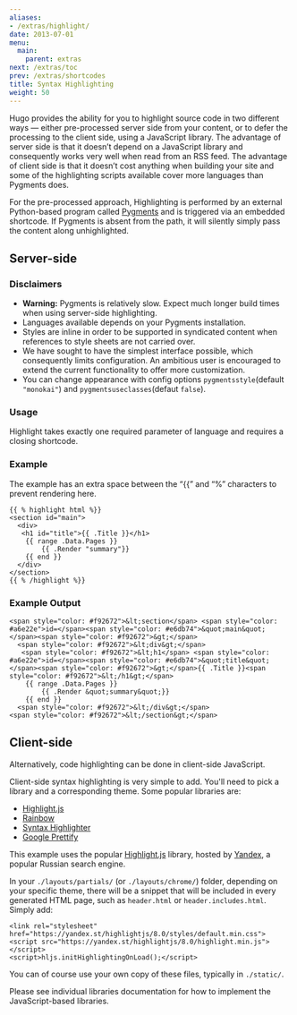 ```yaml
---
aliases:
- /extras/highlight/
date: 2013-07-01
menu:
  main:
    parent: extras
next: /extras/toc
prev: /extras/shortcodes
title: Syntax Highlighting
weight: 50
---
```


Hugo provides the ability for you to highlight source code in two different
ways &mdash; either pre-processed server side from your content, or to defer
the processing to the client side, using a JavaScript library. The advantage of
server side is that it doesn’t depend on a JavaScript library and consequently
works very well when read from an RSS feed. The advantage of client side is that
it doesn’t cost anything when building your site and some of the highlighting 
scripts available cover more languages than Pygments does.

For the pre-processed approach, Highlighting is performed by an external
Python-based program called [Pygments](http://pygments.org) and is triggered
via an embedded shortcode. If Pygments is absent from the path, it will
silently simply pass the content along unhighlighted.

## Server-side

### Disclaimers

 * **Warning:** Pygments is relatively slow. Expect much longer build times when using server-side highlighting.
 * Languages available depends on your Pygments installation.
 * Styles are inline in order to be supported in syndicated content when references
to style sheets are not carried over.
 * We have sought to have the simplest interface possible, which consequently
limits configuration. An ambitious user is encouraged to extend the current
functionality to offer more customization.
* You can change appearance with config options `pygmentsstyle`(default
`"monokai"`) and `pygmentsuseclasses`(defaut `false`).

### Usage
Highlight takes exactly one required parameter of language and requires a
closing shortcode.

### Example
The example has an extra space between the “{{” and “%” characters to prevent rendering here.

    {{ % highlight html %}}
    <section id="main">
      <div>
       <h1 id="title">{{ .Title }}</h1>
        {{ range .Data.Pages }}
            {{ .Render "summary"}}
        {{ end }}
      </div>
    </section>
    {{ % /highlight %}}


### Example Output

    <span style="color: #f92672">&lt;section</span> <span style="color: #a6e22e">id=</span><span style="color: #e6db74">&quot;main&quot;</span><span style="color: #f92672">&gt;</span>
      <span style="color: #f92672">&lt;div&gt;</span>
       <span style="color: #f92672">&lt;h1</span> <span style="color: #a6e22e">id=</span><span style="color: #e6db74">&quot;title&quot;</span><span style="color: #f92672">&gt;</span>{{ .Title }}<span style="color: #f92672">&lt;/h1&gt;</span>
        {{ range .Data.Pages }}
            {{ .Render &quot;summary&quot;}}
        {{ end }}
      <span style="color: #f92672">&lt;/div&gt;</span>
    <span style="color: #f92672">&lt;/section&gt;</span>

## Client-side

Alternatively, code highlighting can be done in client-side JavaScript.

Client-side syntax highlighting is very simple to add. You'll need to pick
a library and a corresponding theme. Some popular libraries are:

- [Highlight.js]
- [Rainbow]
- [Syntax Highlighter]
- [Google Prettify]

This example uses the popular [Highlight.js] library, hosted by [Yandex], a
popular Russian search engine.

In your `./layouts/partials/` (or `./layouts/chrome/`) folder, depending on your specific theme, there
will be a snippet that will be included in every generated HTML page, such
as `header.html` or `header.includes.html`. Simply add:

    <link rel="stylesheet" href="https://yandex.st/highlightjs/8.0/styles/default.min.css">
    <script src="https://yandex.st/highlightjs/8.0/highlight.min.js"></script>
    <script>hljs.initHighlightingOnLoad();</script>

You can of course use your own copy of these files, typically in `./static/`.

[Highlight.js]: http://highlightjs.org/
[Rainbow]: http://craig.is/making/rainbows
[Syntax Highlighter]: http://alexgorbatchev.com/SyntaxHighlighter/
[Google Prettify]: https://code.google.com/p/google-code-prettify/
[Yandex]: http://yandex.ru/

Please see individual libraries documentation for how to implement the JavaScript-based libraries.
